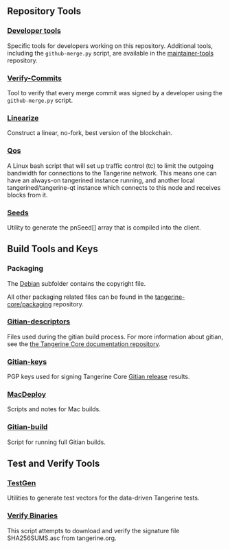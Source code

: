 Repository Tools
---------------------

### [Developer tools](/contrib/devtools) ###
Specific tools for developers working on this repository.
Additional tools, including the `github-merge.py` script, are available in the [maintainer-tools](https://github.com/tangerine-core/tangerine-maintainer-tools) repository.

### [Verify-Commits](/contrib/verify-commits) ###
Tool to verify that every merge commit was signed by a developer using the `github-merge.py` script.

### [Linearize](/contrib/linearize) ###
Construct a linear, no-fork, best version of the blockchain.

### [Qos](/contrib/qos) ###

A Linux bash script that will set up traffic control (tc) to limit the outgoing bandwidth for connections to the Tangerine network. This means one can have an always-on tangerined instance running, and another local tangerined/tangerine-qt instance which connects to this node and receives blocks from it.

### [Seeds](/contrib/seeds) ###
Utility to generate the pnSeed[] array that is compiled into the client.

Build Tools and Keys
---------------------

### Packaging ###
The [Debian](/contrib/debian) subfolder contains the copyright file.

All other packaging related files can be found in the [tangerine-core/packaging](https://github.com/tangerine-core/packaging) repository.

### [Gitian-descriptors](/contrib/gitian-descriptors) ###
Files used during the gitian build process. For more information about gitian, see the [the Tangerine Core documentation repository](https://github.com/tangerine-core/docs).

### [Gitian-keys](/contrib/gitian-keys)
PGP keys used for signing Tangerine Core [Gitian release](/doc/release-process.md) results.

### [MacDeploy](/contrib/macdeploy) ###
Scripts and notes for Mac builds.

### [Gitian-build](/contrib/gitian-build.py) ###
Script for running full Gitian builds.

Test and Verify Tools
---------------------

### [TestGen](/contrib/testgen) ###
Utilities to generate test vectors for the data-driven Tangerine tests.

### [Verify Binaries](/contrib/verifybinaries) ###
This script attempts to download and verify the signature file SHA256SUMS.asc from tangerine.org.
